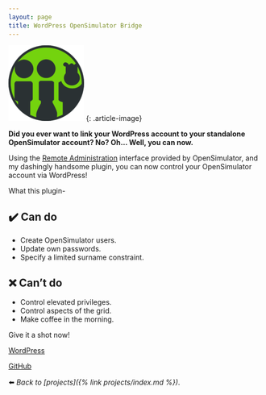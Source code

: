```yaml
---
layout: page
title: WordPress OpenSimulator Bridge
---
```


![](/assets/img/wp-os-150x150.webp)
{: .article-image}

**Did you ever want to link your WordPress account to your standalone OpenSimulator account? No? Oh… Well, you can now.**

Using the [Remote Administration](http://opensimulator.org/wiki/RemoteAdmin) interface provided by OpenSimulator, and my dashingly handsome plugin, you can now control your OpenSimulator account via WordPress!

What this plugin-

## :heavy_check_mark: Can do

*   Create OpenSimulator users.
*   Update own passwords.
*   Specify a limited surname constraint.

## :x: Can’t do

*   Control elevated privileges.
*   Control aspects of the grid.
*   Make coffee in the morning.

Give it a shot now!

<div class="aligncentre">
	<p class="button"><a href="https://wordpress.org/plugins/opensimulator-bridge">WordPress</a></p>
	<p class="button"><a href="https://github.com/soup-bowl/wordpress-opensim-bridge">GitHub</a></p>
</div>

:arrow_left: _Back to [projects]({% link projects/index.md %})_.
